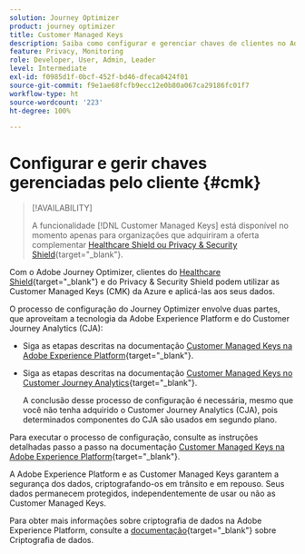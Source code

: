 ```yaml
---
solution: Journey Optimizer
product: journey optimizer
title: Customer Managed Keys
description: Saiba como configurar e gerenciar chaves de clientes no Adobe Journey Optimizer.
feature: Privacy, Monitoring
role: Developer, User, Admin, Leader
level: Intermediate
exl-id: f0985d1f-0bcf-452f-bd46-dfeca0424f01
source-git-commit: f9e1ae68fcfb9ecc12e0b80a067ca29186fc01f7
workflow-type: ht
source-wordcount: '223'
ht-degree: 100%

---
```


# Configurar e gerir chaves gerenciadas pelo cliente {#cmk}

>[!AVAILABILITY]
>
>A funcionalidade [!DNL Customer Managed Keys] está disponível no momento apenas para organizações que adquiriram a oferta complementar [Healthcare Shield ou Privacy &amp; Security Shield](https://experienceleague.adobe.com/docs/events/customer-data-management-voices-recordings/governance/healthcare-shield.html?lang=pt-BR){target="_blank"}.

Com o Adobe Journey Optimizer, clientes do [Healthcare Shield](https://www.adobe.com/trust/compliance/hipaa-ready.html){target="_blank"} e do Privacy &amp; Security Shield podem utilizar as Customer Managed Keys (CMK) da Azure e aplicá-las aos seus dados.

O processo de configuração do Journey Optimizer envolve duas partes, que aproveitam a tecnologia da Adobe Experience Platform e do Customer Journey Analytics (CJA):

* Siga as etapas descritas na documentação [Customer Managed Keys na Adobe Experience Platform](https://experienceleague.adobe.com/docs/experience-platform/landing/governance-privacy-security/customer-managed-keys.html?lang=pt-BR){target="_blank"}.
* Siga as etapas descritas na documentação [Customer Managed Keys no Customer Journey Analytics](https://experienceleague.adobe.com/docs/analytics-platform/using/cja-privacy/cmk.html?lang=pt-BR){target="_blank"}.

  A conclusão desse processo de configuração é necessária, mesmo que você não tenha adquirido o Customer Journey Analytics (CJA), pois determinados componentes do CJA são usados em segundo plano.

Para executar o processo de configuração, consulte as instruções detalhadas passo a passo na documentação [Customer Managed Keys na Adobe Experience Platform](https://experienceleague.adobe.com/docs/experience-platform/landing/governance-privacy-security/encryption.html?lang=pt-BR){target="_blank"}.

A Adobe Experience Platform e as Customer Managed Keys garantem a segurança dos dados, criptografando-os em trânsito e em repouso. Seus dados permanecem protegidos, independentemente de usar ou não as Customer Managed Keys.

Para obter mais informações sobre criptografia de dados na Adobe Experience Platform, consulte a [documentação](https://experienceleague.adobe.com/docs/experience-platform/landing/governance-privacy-security/encryption.html?lang=pt-BR){target="_blank"} sobre Criptografia de dados.
